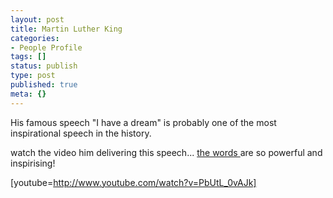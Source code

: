 ```yaml
---
layout: post
title: Martin Luther King
categories:
- People Profile
tags: []
status: publish
type: post
published: true
meta: {}
---
```

His famous speech "I have a dream" is probably one of the most inspirational speech in the history.

watch the video him delivering this speech... <a href="http://usinfo.state.gov/usa/infousa/facts/democrac/38.htm">the words </a>are so powerful and inspirising!

[youtube=http://www.youtube.com/watch?v=PbUtL_0vAJk]
